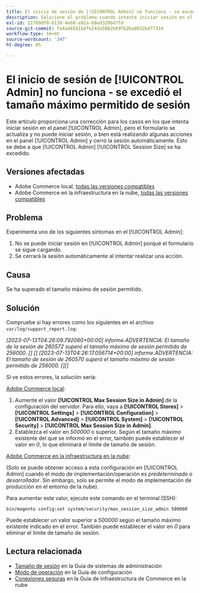 ```yaml
---
title: El inicio de sesión de [!UICONTROL Admin] no funciona - se excedió el tamaño máximo permitido de sesión
description: Solucione el problema cuando intente iniciar sesión en el panel [!UICONTROL Admin], el formulario se actualizará y no podrá hacerlo.
exl-id: 12789df0-6130-4e60-a92a-68ed329bd7fd
source-git-commit: fe4a48581bdfe24da5082b69fb26a8032bd77334
workflow-type: tm+mt
source-wordcount: '347'
ht-degree: 0%

---
```


# El inicio de sesión de [!UICONTROL Admin] no funciona - se excedió el tamaño máximo permitido de sesión

Este artículo proporciona una corrección para los casos en los que intenta iniciar sesión en el panel [!UICONTROL Admin], pero el formulario se actualiza y no puede iniciar sesión, o bien está realizando algunas acciones en el panel [!UICONTROL Admin] y cerró la sesión automáticamente.
Esto se debe a que [!UICONTROL Admin] [!UICONTROL Session Size] se ha excedido.

## Versiones afectadas

* Adobe Commerce local, [todas las versiones compatibles](https://www.adobe.com/content/dam/cc/en/legal/terms/enterprise/pdfs/Adobe-Commerce-Software-Lifecycle-Policy.pdf)
* Adobe Commerce en la infraestructura en la nube, [todas las versiones compatibles](https://www.adobe.com/content/dam/cc/en/legal/terms/enterprise/pdfs/Adobe-Commerce-Software-Lifecycle-Policy.pdf)

## Problema

Experimenta uno de los siguientes síntomas en el [!UICONTROL Admin]:

1. No se puede iniciar sesión en [!UICONTROL Admin] porque el formulario se sigue cargando.
1. Se cerrará la sesión automáticamente al intentar realizar una acción.

## Causa

Se ha superado el tamaño máximo de sesión permitido.

## Solución

Compruebe si hay errores como los siguientes en el archivo `var/log/support_report.log`:

*[2023-07-13T04:26:09.792060+00:00] informe.ADVERTENCIA: El tamaño de la sesión de 260572 superó el tamaño máximo de sesión permitido de 256000. [] []
[2023-07-13T04:26:17.056714+00:00] informe.ADVERTENCIA: El tamaño de sesión de 260570 superó el tamaño máximo de sesión permitido de 256000. [][]*

Si ve estos errores, la solución sería:

<u>Adobe Commerce local</u>:
1. Aumente el valor **[!UICONTROL Max Session Size in Admin]** de la configuración del servidor. Para ello, vaya a **[!UICONTROL Stores]** > **[!UICONTROL Settings]** > **[!UICONTROL Configuration]** > **[!UICONTROL Advanced]** > **[!UICONTROL System]** > **[!UICONTROL Security]** > **[!UICONTROL Max Session Size in Admin]**.
1. Establezca el valor en *500000* o superior. Según el tamaño máximo existente del que se informó en el error, también puede establecer el valor en *0*, lo que eliminará el límite de tamaño de sesión.

<u>Adobe Commerce en la infraestructura en la nube</u>:

(Solo se puede obtener acceso a esta configuración en [!UICONTROL Admin] cuando el modo de implementación/operación es *predeterminado* o *desarrollador*. Sin embargo, solo se permite el modo de implementación de producción en el entorno de la nube).

Para aumentar este valor, ejecute este comando en el terminal (SSH):

```ssh
bin/magento config:set system/security/max_session_size_admin 500000
```

Puede establecer un valor superior a *500000* según el tamaño máximo existente indicado en el error. También puede establecer el valor en *0* para eliminar el límite de tamaño de sesión.

## Lectura relacionada

* [Tamaño de sesión](https://experienceleague.adobe.com/en/docs/commerce-admin/systems/security/security-session-management#admin-sessions) en la Guía de sistemas de administración
* [Modo de operación](https://experienceleague.adobe.com/en/docs/commerce-operations/configuration-guide/cli/set-mode) en la Guía de configuración
* [Conexiones seguras](https://experienceleague.adobe.com/en/docs/commerce-cloud-service/user-guide/develop/secure-connections) en la Guía de infraestructura de Commerce en la nube
